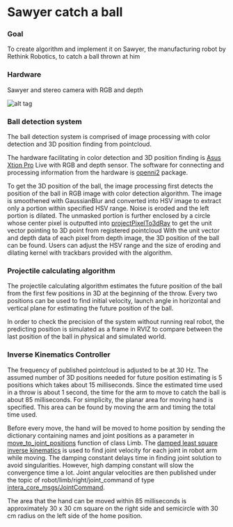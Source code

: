 # Sawyer catch a ball

### Goal
To create algorithm and implement it on Sawyer, the manufacturing robot by Rethink Robotics, to
catch a ball thrown at him

### Hardware
Sawyer and stereo camera with RGB and depth

![alt tag](https://github.com/ctanakul/sawyer-catching-ball/blob/master/etc/pict/readme_pict_1.png)

### Ball detection system

The ball detection system is comprised of image processing with color detection and 3D position
finding from pointcloud.

The hardware facilitating in color detection and 3D position finding is [Asus Xtion Pro](https://www.asus.com/us/3D-Sensor/Xtion_PRO_LIVE/) Live with RGB
and depth sensor. The software for connecting and processing information from the hardware is
[openni2](http://wiki.ros.org/openni2_launch) package.

To get the 3D position of the ball, the image processing first detects the position of the ball in RGB
image with color detection algorithm. The image is smoothened with GaussianBlur and converted into
HSV image to extract only a portion within specified HSV range. Noise is eroded and the left portion
is dilated. The unmasked portion is further enclosed by a circle whose center pixel is outputted into
[projectPixelTo3dRay](http://docs.ros.org/api/image_geometry/html/python/#image_geometry.PinholeCameraModel.projectPixelTo3dRay) to get the unit vector pointing to 3D point from registered pointcloud With the
unit vector and depth data of each pixel from depth image, the 3D position of the ball can be found.
Users can adjust the HSV range and the size of eroding and dilating kernel with trackbars provided
with the algorithm.

### Projectile calculating algorithm
The projectile calculating algorithm estimates the future position of the ball from the first few
positions in 3D at the beginning of the throw. Every two positions can be used to find initial velocity,
launch angle in horizontal and vertical plane for estimating the future position of the ball.

In order to check the precision of the system without running real robot, the predicting position is
simulated as a frame in RVIZ to compare between the last position of the ball in physical and
simulated world.

### Inverse Kinematics Controller
The frequency of published pointcloud is adjusted to be at 30 Hz. The assumed number of 3D
positions needed for future position estimating is 5 positions which takes about 15 milliseconds. Since
the estimated time used in a throw is about 1 second, the time for the arm to move to catch the ball is
about 85 milliseconds. For simplicity, the planar area for moving hand is specified. This area can be
found by moving the arm and timing the total time used.

Before every move, the hand will be moved to home position by sending the dictionary containing
names and joint positions as a parameter in [move\_to\_joint\_positions](http://api.rethinkrobotics.com/baxter_interface/html/baxter_interface.limb.Limb-class.html) function of class Limb. The
[damped least square inverse kinematics](http://web.cse.ohio-state.edu/~parent/classes/694A/Lectures/Material/IKsurvey.pdf) is used to find joint velocity for each joint in robot arm while
moving. The damping constant delays time in finding joint solution to avoid singularities. However,
high damping constant will slow the convergence time a lot. Joint angular velocities are then
published under the topic of robot/limb/right/joint\_command of type
[intera\_core\_msgs/JointCommand](http://api.rethinkrobotics.com/baxter_core_msgs/html/msg/JointCommand.html).

The area that the hand can be moved within 85 milliseconds is approximately 30 x 30 cm square on
the right side and semicircle with 30 cm radius on the left side of the home position.